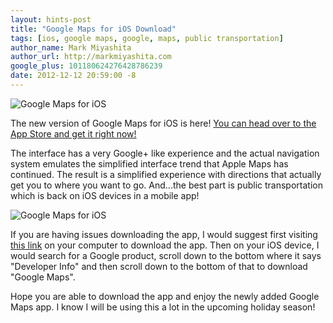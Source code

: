 ```yaml
---
layout: hints-post
title: "Google Maps for iOS Download"
tags: [ios, google maps, google, maps, public transportation]
author_name: Mark Miyashita
author_url: http://markmiyashita.com
google_plus: 101180624276428786239
date: 2012-12-12 20:59:00 -8
---
```


<img class="clear blog-image-full-border" src="{{site.url}}/images/google_maps_download.png" title="Google Maps for iOS">

The new version of Google Maps for iOS is here! <a href="https://itunes.apple.com/us/app/google-maps/id585027354?mt=8">You can head over to the App Store and get it right now!</a>

The interface has a very Google+ like experience and the actual navigation system emulates the simplified interface trend that Apple Maps has continued. The result is a simplified experience with directions that actually get you to where you want to go. And...the best part is public transportation which is back on iOS devices in a mobile app!

<img class="clear blog-image-border-full-border" src="{{site.url}}/images/ios_google_maps.png" title="Google Maps for iOS">

If you are having issues downloading the app, I would suggest first visiting <a href="https://itunes.apple.com/us/app/google-maps/id585027354?mt=8">this link</a> on your computer to download the app. Then on your iOS device, I would search for a Google product, scroll down to the bottom where it says "Developer Info" and then scroll down to the bottom of that to download "Google Maps".

Hope you are able to download the app and enjoy the newly added Google Maps app. I know I will be using this a lot in the upcoming holiday season!